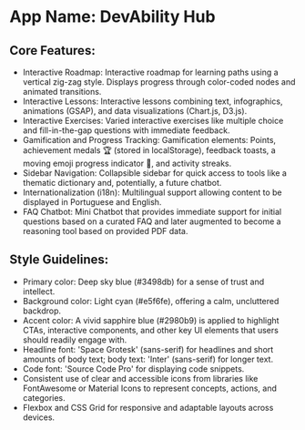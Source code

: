 # **App Name**: DevAbility Hub

## Core Features:

- Interactive Roadmap: Interactive roadmap for learning paths using a vertical zig-zag style. Displays progress through color-coded nodes and animated transitions.
- Interactive Lessons: Interactive lessons combining text, infographics, animations (GSAP), and data visualizations (Chart.js, D3.js).
- Interactive Exercises: Varied interactive exercises like multiple choice and fill-in-the-gap questions with immediate feedback.
- Gamification and Progress Tracking: Gamification elements: Points, achievement medals 🏆 (stored in localStorage), feedback toasts, a moving emoji progress indicator 🚀, and activity streaks.
- Sidebar Navigation: Collapsible sidebar for quick access to tools like a thematic dictionary and, potentially, a future chatbot.
- Internationalization (i18n): Multilingual support allowing content to be displayed in Portuguese and English.
- FAQ Chatbot: Mini Chatbot that provides immediate support for initial questions based on a curated FAQ and later augmented to become a reasoning tool based on provided PDF data.

## Style Guidelines:

- Primary color: Deep sky blue (#3498db) for a sense of trust and intellect. 
- Background color: Light cyan (#e5f6fe), offering a calm, uncluttered backdrop.
- Accent color: A vivid sapphire blue (#2980b9) is applied to highlight CTAs, interactive components, and other key UI elements that users should readily engage with.
- Headline font: 'Space Grotesk' (sans-serif) for headlines and short amounts of body text; body text: 'Inter' (sans-serif) for longer text.
- Code font: 'Source Code Pro' for displaying code snippets.
- Consistent use of clear and accessible icons from libraries like FontAwesome or Material Icons to represent concepts, actions, and categories.
- Flexbox and CSS Grid for responsive and adaptable layouts across devices.